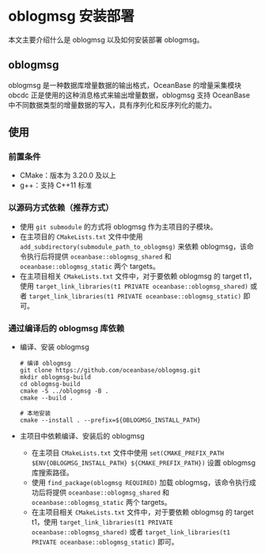 # oblogmsg 安装部署

本文主要介绍什么是 oblogmsg 以及如何安装部署 oblogmsg。

## oblogmsg

oblogmsg 是一种数据库增量数据的输出格式，OceanBase 的增量采集模块 obcdc 正是使用的这种消息格式来输出增量数据，oblogmsg 支持 OceanBase 中不同数据类型的增量数据的写入，具有序列化和反序列化的能力。

## 使用

### 前置条件

* CMake：版本为 3.20.0 及以上
* g++：支持 C++11 标准

### 以源码方式依赖（推荐方式）

* 使用 `git submodule` 的方式将 oblogmsg 作为主项目的子模块。
* 在主项目的 `CMakeLists.txt` 文件中使用 `add_subdirectory(submodule_path_to_oblogmsg)` 来依赖 oblogmsg，该命令执行后将提供 `oceanbase::oblogmsg_shared` 和 `oceanbase::oblogmsg_static` 两个 targets。
* 在主项目相关 `CMakeLists.txt` 文件中，对于要依赖 oblogmsg 的 target t1，使用 `target_link_libraries(t1 PRIVATE oceanbase::oblogmsg_shared)` 或者 `target_link_libraries(t1 PRIVATE oceanbase::oblogmsg_static)` 即可。

### 通过编译后的 oblogmsg 库依赖

* 编译、安装 oblogmsg

  ```shell
  # 编译 oblogmsg
  git clone https://github.com/oceanbase/oblogmsg.git
  mkdir oblogmsg-build
  cd oblogmsg-build
  cmake -S ../oblogmsg -B .
  cmake --build .
  
  # 本地安装
  cmake --install . --prefix=${OBLOGMSG_INSTALL_PATH}
  ```

* 主项目中依赖编译、安装后的 oblogmsg

  * 在主项目 `CMakeLists.txt` 文件中使用 `set(CMAKE_PREFIX_PATH $ENV{OBLOGMSG_INSTALL_PATH} ${CMAKE_PREFIX_PATH})` 设置 oblogmsg 库搜索路径。
  * 使用 `find_package(oblogmsg REQUIRED)` 加载 oblogmsg，该命令执行成功后将提供 `oceanbase::oblogmsg_shared` 和 `oceanbase::oblogmsg_static` 两个 targets。
  * 在主项目相关 `CMakeLists.txt` 文件中，对于要依赖 oblogmsg 的 target t1，使用 `target_link_libraries(t1 PRIVATE oceanbase::oblogmsg_shared)` 或者 `target_link_libraries(t1 PRIVATE oceanbase::oblogmsg_static)` 即可。
